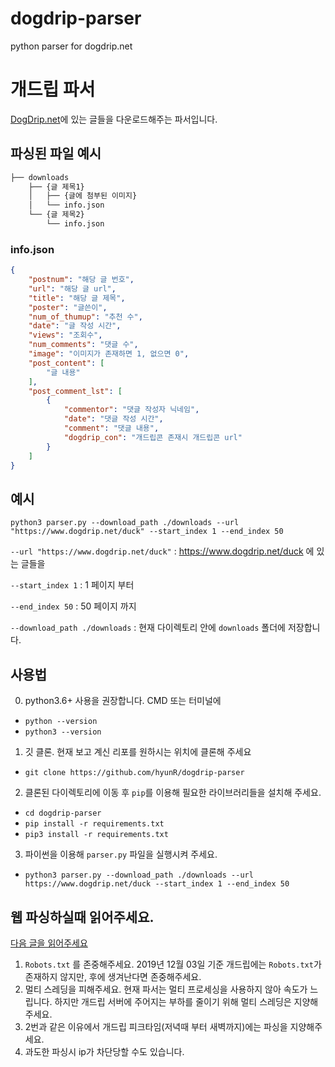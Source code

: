 # dogdrip-parser
python parser for dogdrip.net

# 개드립 파서 

[DogDrip.net](https://www.dogdrip.net/)에 있는 글들을 다운로드해주는 파서입니다.

## 파싱된 파일 예시

```bash
├── downloads
    ├── {글 제목1}
    │   ├── {글에 첨부된 이미지}
    │   └── info.json
    └── {글 제목2}
        └── info.json
```

### info.json 

```json
{
    "postnum": "해당 글 번호",
    "url": "해당 글 url",
    "title": "해당 글 제목",
    "poster": "글쓴이",
    "num_of_thumup": "추천 수",
    "date": "글 작성 시간",
    "views": "조회수",
    "num_comments": "댓글 수",
    "image": "이미지가 존재하면 1, 없으면 0",
    "post_content": [
        "글 내용"
    ],
    "post_comment_lst": [
        {
            "commentor": "댓글 작성자 닉네임",
            "date": "댓글 작성 시간",
            "comment": "댓글 내용",
            "dogdrip_con": "개드립콘 존재시 개드립콘 url"
        }
    ]
}
```


## 예시

`python3 parser.py --download_path ./downloads --url "https://www.dogdrip.net/duck" --start_index 1 --end_index 50`

`--url "https://www.dogdrip.net/duck"` : https://www.dogdrip.net/duck 에 있는 글들을 

`--start_index 1` : 1 페이지 부터 

`--end_index 50` : 50 페이지 까지

`--download_path ./downloads` : 현재 다이렉토리 안에 `downloads` 폴더에 저장합니다.

## 사용법

0. python3.6+ 사용을 권장합니다. CMD 또는 터미널에 

* `python --version`
* `python3 --version`

1. 깃 클론. 현재 보고 계신 리포를 원하시는 위치에 클론해 주세요 

* `git clone https://github.com/hyunR/dogdrip-parser`

2. 클론된 다이렉토리에 이동 후 `pip`를 이용해 필요한 라이브러리들을 설치해 주세요.

* `cd dogdrip-parser`
* `pip install -r requirements.txt`
* `pip3 install -r requirements.txt`

3. 파이썬을 이용해 `parser.py` 파일을 실행시켜 주세요.

* `python3 parser.py --download_path ./downloads --url https://www.dogdrip.net/duck --start_index 1 --end_index 50`

## 웹 파싱하실때 읽어주세요.

[다음 글을 읽어주세요](https://www.scrapehero.com/how-to-prevent-getting-blacklisted-while-scraping/)

1. `Robots.txt` 를 존중해주세요. 2019년 12월 03일 기준 개드립에는 `Robots.txt`가 존재하지 않지만, 후에 생겨난다면 존중해주세요.
2. 멀티 스레딩을 피해주세요. 현재 파서는 멀티 프로세싱을 사용하지 않아 속도가 느립니다. 하지만 개드립 서버에 주어지는 부하를 줄이기 위해 멀티 스레딩은 지양해주세요.
3. 2번과 같은 이유에서 개드립 피크타임(저녁때 부터 새벽까지)에는 파싱을 지양해주세요.
4. 과도한 파싱시 ip가 차단당할 수도 있습니다.